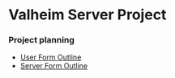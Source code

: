 # Valheim Server Project

### Project planning 
* [User Form Outline](https://github.com/ashleighctucker/valheim-project/wiki/User-Sign-Up-Form)
* [Server Form Outline](https://github.com/ashleighctucker/valheim-project/wiki/Server-Form-MVP)
